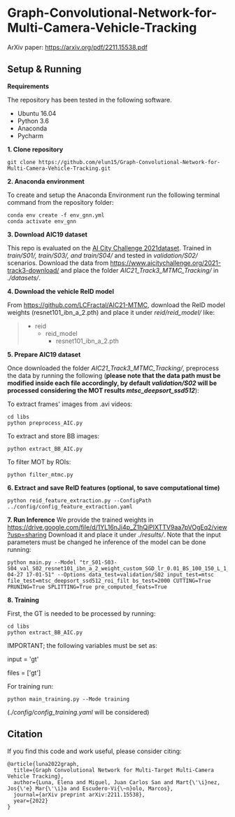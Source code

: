 



# Graph-Convolutional-Network-for-Multi-Camera-Vehicle-Tracking

ArXiv paper:  https://arxiv.org/pdf/2211.15538.pdf

## Setup & Running
**Requirements**

The repository has been tested in the following software.
* Ubuntu 16.04
* Python 3.6
* Anaconda
* Pycharm

**1. Clone repository**

```
git clone https://github.com/elun15/Graph-Convolutional-Network-for-Multi-Camera-Vehicle-Tracking.git
```

**2. Anaconda environment**

To create and setup the Anaconda Environment run the following terminal command from the repository folder:
```
conda env create -f env_gnn.yml
conda activate env_gnn
```

**3. Download AIC19 dataset**

This repo is evaluated on  the <u>AI City Challenge 2021dataset</u>. Trained in *train/S01/, *train/S03/*, and *train/S04/**  and tested in *validation/S02/* scenarios.
Download the data from https://www.aicitychallenge.org/2021-track3-download/ and place the folder *AIC21_Track3_MTMC_Tracking/*  in *./datasets/*.


**4. Download the vehicle ReID model**

From https://github.com/LCFractal/AIC21-MTMC, download the ReID model weights (resnet101_ibn_a_2.pth) and place it under *reid/reid_model/* like:

>   * reid
>     * reid_model 
>       * resnet101_ibn_a_2.pth

 
**5. Prepare AIC19 dataset**

Once downloaded the folder *AIC21_Track3_MTMC_Tracking/*, preprocess the data by running the following (**please note that the data path must be modified inside each file accordingly, by default *validation/S02* will be processed considering the MOT results *mtsc_deepsort_ssd512***):

To extract frames' images from .avi videos:                                                                
```
cd libs
python preprocess_AIC.py
```
To extract and store BB images:                                                                
```
python extract_BB_AIC.py
```
To filter MOT by ROIs:
```
python filter_mtmc.py
```
**6. Extract and save ReID features (optional, to save computational time)**

```
python reid_feature_extraction.py --ConfigPath ../config/config_feature_extraction.yaml
```

**7. Run Inference** 
We provide the trained weights in https://drive.google.com/file/d/1YL16nJi4p_Z1hQiPIXTTV9aa7pVOgEq2/view?usp=sharing  Download it and place it under *./results/*.
Note that the input parameters must be changed he inference of the model can be done running:
```
python main.py --Model "tr_S01-S03-S04_val_S02_resnet101_ibn_a_2_weight_custom_SGD_lr_0.01_BS_100_150_L_1_1FPR__2022-04-27 17-01-51" --Options data_test=validation/S02 input_test=mtsc file_test=mtsc_deepsort_ssd512_roi_filt bs_test=2000 CUTTING=True PRUNING=True SPLITTING=True pre_computed_feats=True
```

**8. Training**

First, the GT is needed to be processed by running: 

```
cd libs
python extract_BB_AIC.py
```
IMPORTANT; the following variables must be set as: 

input = 'gt'

files = ['gt']

For training run:
```
python main_training.py --Mode training
```

(*./config/config_training.yaml* will be considered)


## Citation

If you find this code and work useful, please consider citing:
```
@article{luna2022graph,
  title={Graph Convolutional Network for Multi-Target Multi-Camera Vehicle Tracking},
  author={Luna, Elena and Miguel, Juan Carlos San and Mart{\'\i}nez, Jos{\'e} Mar{\'\i}a and Escudero-Vi{\~n}olo, Marcos},
  journal={arXiv preprint arXiv:2211.15538},
  year={2022}
}
```

